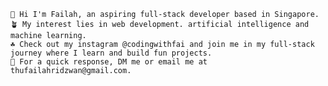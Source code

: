	🌱 Hi I'm Failah, an aspiring full-stack developer based in Singapore.
	🪴 My interest lies in web development. artificial intelligence and machine learning.
	☘️ Check out my instagram @codingwithfai and join me in my full-stack journey where I learn and build fun projects.
 	🌿 For a quick response, DM me or email me at thufailahridzwan@gmail.com.

